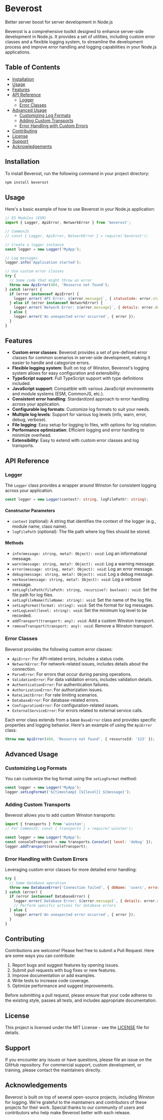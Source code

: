 # Beverost

Better server boost for server development in Node.js

Beverost is a comprehensive toolkit designed to enhance server-side development in Node.js. It provides a set of utilities, including custom error classes and a flexible logging system, to streamline the development process and improve error handling and logging capabilities in your Node.js applications.

## Table of Contents

- [Installation](#installation)
- [Usage](#usage)
- [Features](#features)
- [API Reference](#api-reference)
  - [Logger](#logger)
  - [Error Classes](#error-classes)
- [Advanced Usage](#advanced-usage)
  - [Customizing Log Formats](#customizing-log-formats)
  - [Adding Custom Transports](#adding-custom-transports)
  - [Error Handling with Custom Errors](#error-handling-with-custom-errors)
- [Contributing](#contributing)
- [License](#license)
- [Support](#support)
- [Acknowledgements](#acknowledgements)

## Installation

To install Beverost, run the following command in your project directory:

```bash
npm install beverost
```

## Usage

Here's a basic example of how to use Beverost in your Node.js application:

```javascript
// ES Modules (ESM)
import { Logger, ApiError, NetworkError } from 'beverost';

// CommonJS
// const { Logger, ApiError, NetworkError } = require('beverost');

// Create a logger instance
const logger = new Logger('MyApp');

// Log messages
logger.info('Application started');

// Use custom error classes
try {
  // Some code that might throw an error
  throw new ApiError(404, 'Resource not found');
} catch (error) {
  if (error instanceof ApiError) {
    logger.error(`API Error: ${error.message}`, { statusCode: error.statusCode });
  } else if (error instanceof NetworkError) {
    logger.error(`Network Error: ${error.message}`, { details: error.details });
  } else {
    logger.error('An unexpected error occurred', { error });
  }
}
```

## Features

- **Custom error classes**: Beverost provides a set of pre-defined error classes for common scenarios in server-side development, making it easier to handle and categorize errors.
- **Flexible logging system**: Built on top of Winston, Beverost's logging system allows for easy configuration and extensibility.
- **TypeScript support**: Full TypeScript support with type definitions included.
- **JavaScript support**: Compatible with various JavaScript environments and module systems (ESM, CommonJS, etc.).
- **Consistent error handling**: Standardized approach to error handling across your application.
- **Configurable log formats**: Customize log formats to suit your needs.
- **Multiple log levels**: Support for various log levels (info, warn, error, debug, verbose).
- **File logging**: Easy setup for logging to files, with options for log rotation.
- **Performance optimization**: Efficient logging and error handling to minimize overhead.
- **Extensibility**: Easy to extend with custom error classes and log transports.

## API Reference

### Logger

The `Logger` class provides a wrapper around Winston for consistent logging across your application.

```typescript
const logger = new Logger(context?: string, logFilePath?: string);
```

#### Constructor Parameters

- `context` (optional): A string that identifies the context of the logger (e.g., module name, class name).
- `logFilePath` (optional): The file path where log files should be stored.

#### Methods

- `info(message: string, meta?: Object): void`: Log an informational message.
- `warn(message: string, meta?: Object): void`: Log a warning message.
- `error(message: string, meta?: Object): void`: Log an error message.
- `debug(message: string, meta?: Object): void`: Log a debug message.
- `verbose(message: string, meta?: Object): void`: Log a verbose message.
- `setLogFilePath(filePath: string, recursive?: boolean): void`: Set the file path for log files.
- `setLogFileName(fileName: string): void`: Set the name of the log file.
- `setLogFormat(format: string): void`: Set the format for log messages.
- `setLogLevel(level: string): void`: Set the minimum log level to be recorded.
- `addTransport(transport: any): void`: Add a custom Winston transport.
- `removeTransport(transport: any): void`: Remove a Winston transport.

### Error Classes

Beverost provides the following custom error classes:

- `ApiError`: For API-related errors, includes a status code.
- `NetworkError`: For network-related issues, includes details about the connection.
- `ParseError`: For errors that occur during parsing operations.
- `ValidationError`: For data validation errors, includes validation details.
- `AuthenticationError`: For authentication failures.
- `AuthorizationError`: For authorization issues.
- `RateLimitError`: For rate limiting scenarios.
- `DatabaseError`: For database-related errors.
- `ConfigurationError`: For configuration-related issues.
- `ExternalServiceError`: For errors related to external service calls.

Each error class extends from a base `BaseError` class and provides specific properties and logging behavior. Here's an example of using the `ApiError` class:

```typescript
throw new ApiError(404, 'Resource not found', { resourceId: '123' });
```

## Advanced Usage

### Customizing Log Formats

You can customize the log format using the `setLogFormat` method:

```typescript
const logger = new Logger('MyApp');
logger.setLogFormat('${timestamp} [${level}] ${message}');
```

### Adding Custom Transports

Beverost allows you to add custom Winston transports:

```javascript
import { transports } from 'winston';
// For CommonJS: const { transports } = require('winston');

const logger = new Logger('MyApp');
const consoleTransport = new transports.Console({ level: 'debug' });
logger.addTransport(consoleTransport);
```

### Error Handling with Custom Errors

Leveraging custom error classes for more detailed error handling:

```javascript
try {
  // Some database operation
  throw new DatabaseError('Connection failed', { dbName: 'users', errorCode: 'ECONNREFUSED' });
} catch (error) {
  if (error instanceof DatabaseError) {
    logger.error(`Database Error: ${error.message}`, { details: error.details });
    // Perform specific actions for database errors
  } else {
    logger.error('An unexpected error occurred', { error });
  }
}
```

## Contributing

Contributions are welcome! Please feel free to submit a Pull Request. Here are some ways you can contribute:

1. Report bugs and suggest features by opening issues.
2. Submit pull requests with bug fixes or new features.
3. Improve documentation or add examples.
4. Write tests to increase code coverage.
5. Optimize performance and suggest improvements.

Before submitting a pull request, please ensure that your code adheres to the existing style, passes all tests, and includes appropriate documentation.

## License

This project is licensed under the MIT License - see the [LICENSE](LICENSE) file for details.

## Support

If you encounter any issues or have questions, please file an issue on the GitHub repository. For commercial support, custom development, or training, please contact the maintainers directly.

## Acknowledgements

Beverost is built on top of several open-source projects, including Winston for logging. We're grateful to the maintainers and contributors of these projects for their work. Special thanks to our community of users and contributors who help make Beverost better with each release.
